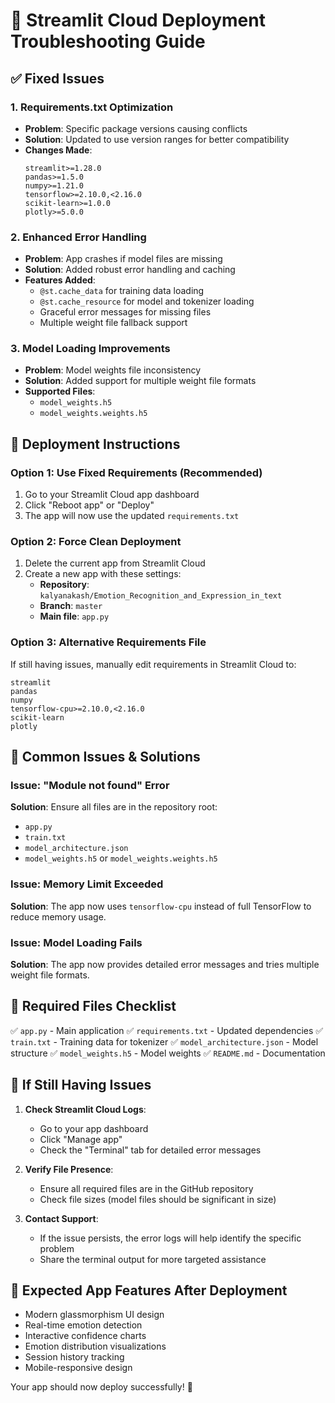 # 🔧 Streamlit Cloud Deployment Troubleshooting Guide

## ✅ Fixed Issues

### 1. Requirements.txt Optimization
- **Problem**: Specific package versions causing conflicts
- **Solution**: Updated to use version ranges for better compatibility
- **Changes Made**:
  ```
  streamlit>=1.28.0
  pandas>=1.5.0
  numpy>=1.21.0
  tensorflow>=2.10.0,<2.16.0
  scikit-learn>=1.0.0
  plotly>=5.0.0
  ```

### 2. Enhanced Error Handling
- **Problem**: App crashes if model files are missing
- **Solution**: Added robust error handling and caching
- **Features Added**:
  - `@st.cache_data` for training data loading
  - `@st.cache_resource` for model and tokenizer loading
  - Graceful error messages for missing files
  - Multiple weight file fallback support

### 3. Model Loading Improvements
- **Problem**: Model weights file inconsistency
- **Solution**: Added support for multiple weight file formats
- **Supported Files**:
  - `model_weights.h5`
  - `model_weights.weights.h5`

## 🚀 Deployment Instructions

### Option 1: Use Fixed Requirements (Recommended)
1. Go to your Streamlit Cloud app dashboard
2. Click "Reboot app" or "Deploy" 
3. The app will now use the updated `requirements.txt`

### Option 2: Force Clean Deployment
1. Delete the current app from Streamlit Cloud
2. Create a new app with these settings:
   - **Repository**: `kalyanakash/Emotion_Recognition_and_Expression_in_text`
   - **Branch**: `master`
   - **Main file**: `app.py`

### Option 3: Alternative Requirements File
If still having issues, manually edit requirements in Streamlit Cloud to:
```
streamlit
pandas
numpy
tensorflow-cpu>=2.10.0,<2.16.0
scikit-learn
plotly
```

## 🐛 Common Issues & Solutions

### Issue: "Module not found" Error
**Solution**: Ensure all files are in the repository root:
- `app.py`
- `train.txt`
- `model_architecture.json`
- `model_weights.h5` or `model_weights.weights.h5`

### Issue: Memory Limit Exceeded
**Solution**: The app now uses `tensorflow-cpu` instead of full TensorFlow to reduce memory usage.

### Issue: Model Loading Fails
**Solution**: The app now provides detailed error messages and tries multiple weight file formats.

## 📁 Required Files Checklist
✅ `app.py` - Main application
✅ `requirements.txt` - Updated dependencies
✅ `train.txt` - Training data for tokenizer
✅ `model_architecture.json` - Model structure
✅ `model_weights.h5` - Model weights
✅ `README.md` - Documentation

## 🔄 If Still Having Issues

1. **Check Streamlit Cloud Logs**:
   - Go to your app dashboard
   - Click "Manage app"
   - Check the "Terminal" tab for detailed error messages

2. **Verify File Presence**:
   - Ensure all required files are in the GitHub repository
   - Check file sizes (model files should be significant in size)

3. **Contact Support**:
   - If the issue persists, the error logs will help identify the specific problem
   - Share the terminal output for more targeted assistance

## 🌟 Expected App Features After Deployment

- Modern glassmorphism UI design
- Real-time emotion detection
- Interactive confidence charts
- Emotion distribution visualizations
- Session history tracking
- Mobile-responsive design

Your app should now deploy successfully! 🎉
